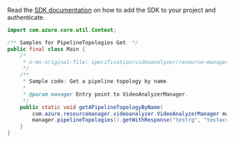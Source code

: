Read the [SDK documentation](https://github.com/Azure/azure-sdk-for-java/blob/azure-resourcemanager-videoanalyzer_1.0.0-beta.3/sdk/videoanalyzer/azure-resourcemanager-videoanalyzer/README.md) on how to add the SDK to your project and authenticate.

```java
import com.azure.core.util.Context;

/** Samples for PipelineTopologies Get. */
public final class Main {
    /*
     * x-ms-original-file: specification/videoanalyzer/resource-manager/Microsoft.Media/preview/2021-11-01-preview/examples/pipeline-topology-get-by-name.json
     */
    /**
     * Sample code: Get a pipeline topology by name.
     *
     * @param manager Entry point to VideoAnalyzerManager.
     */
    public static void getAPipelineTopologyByName(
        com.azure.resourcemanager.videoanalyzer.VideoAnalyzerManager manager) {
        manager.pipelineTopologies().getWithResponse("testrg", "testaccount2", "pipelineTopology1", Context.NONE);
    }
}
```
